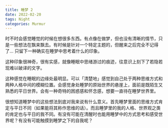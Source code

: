 ```yaml
---
title: 睡梦 2
date: 2022-02-20
tags: Night
categories: Murmur
---
```


时不时会感觉睡觉的时候在想很多东西。有点像在做梦，但也没有清晰的情节，只是一些想法在飘来飘去。有时候是针对一个特定主题的，但醒来之后完全不记得了… 只留下一种确实在睡梦中思考着什么的印象。

这种印象很神奇，很有实感，就像睡眠中思绪游过的痕迹，往意识上刻下了若隐若现难以破译的文字。

这种感觉在睡眠的边缘处最明显。可以「清楚地」感觉到自己处于两种思维方式和两种人格中间的模糊位置。会感觉身处睡梦的原始世界的悬崖上，面前是既陌生又熟悉的平日世界。会有一种奇特的困惑感和怀念感，想要一直待在睡梦世界里。

很想知道睡梦中的这些想法到底对我来说有什么意义。首先睡梦里面的思维方式肯定与平日不同（如果能将其称作思维的话）。而且睡梦里的我的人格、世界观之类的肯定也与平日的我不同。有没有可能在清醒时也能用睡梦中的方式思考和感受世界呢？有没有可能触摸到睡梦之下的自我呢？
